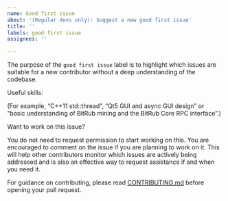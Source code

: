 ```yaml
---
name: Good first issue
about: '(Regular devs only): Suggest a new good first issue'
title: ''
labels: good first issue
assignees: ''

---
```


The purpose of the `good first issue` label is to highlight which issues are suitable for a new contributor without a deep understanding of the codebase.

Useful skills:

(For example, “C++11 std::thread”, “Qt5 GUI and async GUI design” or “basic understanding of BitRub mining and the BitRub Core RPC interface”.)

Want to work on this issue?

You do not need to request permission to start working on this. You are encouraged to comment on the issue if you are planning to work on it. This will help other contributors monitor which issues are actively being addressed and is also an effective way to request assistance if and when you need it.

For guidance on contributing, please read [CONTRIBUTING.md](https://github.com/bitrub/bitrub/blob/master/CONTRIBUTING.md) before opening your pull request.
